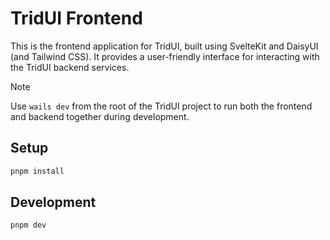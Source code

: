 # TridUI Frontend

This is the frontend application for TridUI, built using SvelteKit and DaisyUI (and Tailwind CSS). It provides a user-friendly interface for interacting with the TridUI backend services.

> [!NOTE]
> Use `wails dev` from the root of the TridUI project to run both the frontend and backend together during development.

## Setup

```bash
pnpm install
```

## Development

```bash
pnpm dev
```
